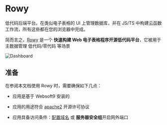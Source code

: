 # Rowy

低代码后端平台。在类似电子表格的 UI 上管理数据库，并在 JS/TS 中构建云函数工作流，所有这些都在您的浏览器中完成。

简而言之，[Rowy](http://rowy.io/) 是一个 **快速构建 Web 电子表格程序开源低代码平台**，它被用于 主数据管理 低代码/零代码  等场景


![Dashboard](https://libs.websoft9.com/Websoft9/DocsPicture/zh/rowy/rowy-gui-websoft9.png)


## 准备

在参阅本文档使用 Rowy 时，需要确保如下几点：

- 应用是基于 Websoft9 安装的

- 应用的用途符合 [apache2](https://opensource.org/licenses/Apache-2.0) 开源许可协议

- 应用具备访问条件：[配置域名](./guide/appsetdomain) 或 **服务器安全组**开启网外端口